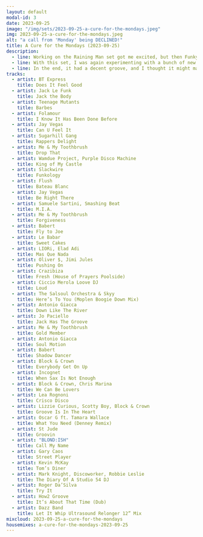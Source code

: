 ```yaml
---
layout: default
modal-id: 3
date: 2023-09-25
image: "/img/sets/2023-09-25-a-cure-for-the-mondays.jpeg"
img: 2023-09-25-a-cure-for-the-mondays.jpeg
alt: "a call from 'Monday' being DECLINED!"
title: A Cure for the Mondays (2023-09-25)
description:
  - line: Working on the Raining Man set got me excited, but then Funky Friday Disco really pushed me over.
  - line: With this set, I was again experimenting with a bunch of new tracks.
  - line: In the end, it had a decent groove, and I thought it might make a good tool for dispelling that Monday feeling.
tracks:
  - artist: BT Express
    title: Does It Feel Good
  - artist: Jack Le Funk
    title: Jack the Body
  - artist: Teenage Mutants
    title: Barbes
  - artist: Folamour
    title: I Know It Has Been Done Before
  - artist: Jay Vegas
    title: Can U Feel It
  - artist: Sugarhill Gang
    title: Rappers Delight
  - artist: Me & My Toothbrush
    title: Drop That
  - artist: Wamdue Project, Purple Disco Machine
    title: King of My Castle
  - artist: Slackwire
    title: Funkology
  - artist: Flush
    title: Bateau Blanc
  - artist: Jay Vegas
    title: Be Right There
  - artist: Samuele Sartini, Smashing Beat
    title: M.I.A.
  - artist: Me & My Toothbrush
    title: Forgiveness
  - artist: Babert
    title: Fly to Joe
  - artist: Le Babar
    title: Sweet Cakes
  - artist: LIORi, Elad Adi
    title: Mas Que Nada
  - artist: Oliver $, Jimi Jules
    title: Pushing On
  - artist: Crazibiza
    title: Fresh (House of Prayers Poolside)
  - artist: Ciccio Merola Loove DJ
    title: Loud
  - artist: The Salsoul Orchestra & Skyy
    title: Here’s To You (Moplen Boogie Down Mix)
  - artist: Antonio Giacca
    title: Down Like The River
  - artist: Jo Paciello
    title: Jack Has The Groove
  - artist: Me & My Toothbrush
    title: Gold Member
  - artist: Antonio Giacca
    title: Soul Motion
  - artist: Babert
    title: Shadow Dancer
  - artist: Block & Crown
    title: Everybody Get On Up
  - artist: Incognet
    title: When Sax Is Not Enough
  - artist: Block & Crown, Chris Marina
    title: We Can Be Lovers
  - artist: Lea Rognoni
    title: Crisco Disco
  - artist: Lizzie Curious, Scotty Boy, Block & Crown
    title: Groove Is In The Heart
  - artist: Oscar G ft. Tamara Wallace
    title: What You Need (Denney Remix)
  - artist: St Jude
    title: Groovin
  - artist: "BLOND:ISH"
    title: Call My Name
  - artist: Gary Caos
    title: Street Player
  - artist: Kevin McKay
    title: Tom’s Diner
  - artist: Mark Knight, Discoworker, Robbie Leslie
    title: The Diary Of A Studio 54 DJ
  - artist: Roger Da’Silva
    title: Try It
  - artist: How2 Groove
    title: It’s About That Time (Dub)
  - artist: Dazz Band
    title: Let It Whip Ultrasound Relonger 12” Mix
mixcloud: 2023-09-25-a-cure-for-the-mondays
housemixes: a-cure-for-the-mondays-2023-09-25
---
```

